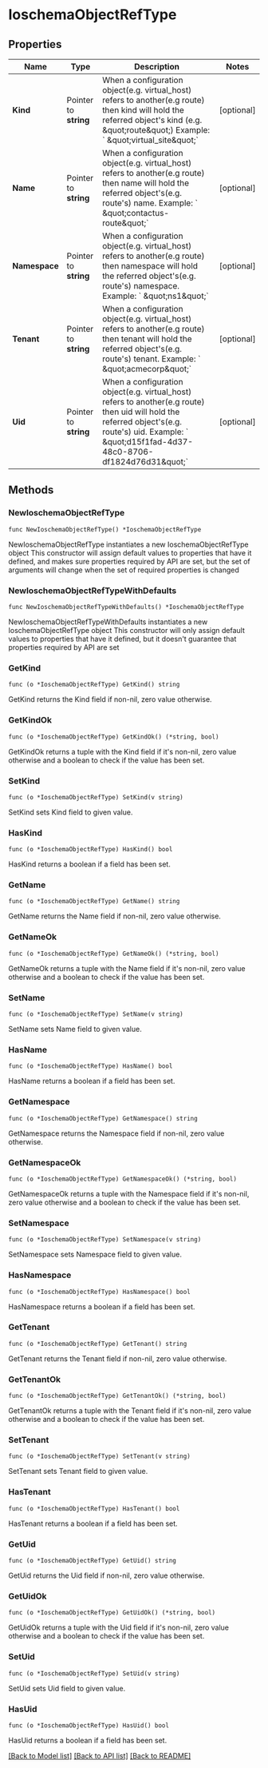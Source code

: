 # IoschemaObjectRefType

## Properties

Name | Type | Description | Notes
------------ | ------------- | ------------- | -------------
**Kind** | Pointer to **string** |  When a configuration object(e.g. virtual_host) refers to another(e.g route)  then kind will hold the referred object&#39;s kind (e.g. \&quot;route\&quot;)  Example: &#x60; \&quot;virtual_site\&quot;&#x60; | [optional] 
**Name** | Pointer to **string** |  When a configuration object(e.g. virtual_host) refers to another(e.g route)  then name will hold the referred object&#39;s(e.g. route&#39;s) name.  Example: &#x60; \&quot;contactus-route\&quot;&#x60; | [optional] 
**Namespace** | Pointer to **string** |  When a configuration object(e.g. virtual_host) refers to another(e.g route)  then namespace will hold the referred object&#39;s(e.g. route&#39;s) namespace.  Example: &#x60; \&quot;ns1\&quot;&#x60; | [optional] 
**Tenant** | Pointer to **string** |  When a configuration object(e.g. virtual_host) refers to another(e.g route)  then tenant will hold the referred object&#39;s(e.g. route&#39;s) tenant.  Example: &#x60; \&quot;acmecorp\&quot;&#x60; | [optional] 
**Uid** | Pointer to **string** |  When a configuration object(e.g. virtual_host) refers to another(e.g route)  then uid will hold the referred object&#39;s(e.g. route&#39;s) uid.  Example: &#x60; \&quot;d15f1fad-4d37-48c0-8706-df1824d76d31\&quot;&#x60; | [optional] 

## Methods

### NewIoschemaObjectRefType

`func NewIoschemaObjectRefType() *IoschemaObjectRefType`

NewIoschemaObjectRefType instantiates a new IoschemaObjectRefType object
This constructor will assign default values to properties that have it defined,
and makes sure properties required by API are set, but the set of arguments
will change when the set of required properties is changed

### NewIoschemaObjectRefTypeWithDefaults

`func NewIoschemaObjectRefTypeWithDefaults() *IoschemaObjectRefType`

NewIoschemaObjectRefTypeWithDefaults instantiates a new IoschemaObjectRefType object
This constructor will only assign default values to properties that have it defined,
but it doesn't guarantee that properties required by API are set

### GetKind

`func (o *IoschemaObjectRefType) GetKind() string`

GetKind returns the Kind field if non-nil, zero value otherwise.

### GetKindOk

`func (o *IoschemaObjectRefType) GetKindOk() (*string, bool)`

GetKindOk returns a tuple with the Kind field if it's non-nil, zero value otherwise
and a boolean to check if the value has been set.

### SetKind

`func (o *IoschemaObjectRefType) SetKind(v string)`

SetKind sets Kind field to given value.

### HasKind

`func (o *IoschemaObjectRefType) HasKind() bool`

HasKind returns a boolean if a field has been set.

### GetName

`func (o *IoschemaObjectRefType) GetName() string`

GetName returns the Name field if non-nil, zero value otherwise.

### GetNameOk

`func (o *IoschemaObjectRefType) GetNameOk() (*string, bool)`

GetNameOk returns a tuple with the Name field if it's non-nil, zero value otherwise
and a boolean to check if the value has been set.

### SetName

`func (o *IoschemaObjectRefType) SetName(v string)`

SetName sets Name field to given value.

### HasName

`func (o *IoschemaObjectRefType) HasName() bool`

HasName returns a boolean if a field has been set.

### GetNamespace

`func (o *IoschemaObjectRefType) GetNamespace() string`

GetNamespace returns the Namespace field if non-nil, zero value otherwise.

### GetNamespaceOk

`func (o *IoschemaObjectRefType) GetNamespaceOk() (*string, bool)`

GetNamespaceOk returns a tuple with the Namespace field if it's non-nil, zero value otherwise
and a boolean to check if the value has been set.

### SetNamespace

`func (o *IoschemaObjectRefType) SetNamespace(v string)`

SetNamespace sets Namespace field to given value.

### HasNamespace

`func (o *IoschemaObjectRefType) HasNamespace() bool`

HasNamespace returns a boolean if a field has been set.

### GetTenant

`func (o *IoschemaObjectRefType) GetTenant() string`

GetTenant returns the Tenant field if non-nil, zero value otherwise.

### GetTenantOk

`func (o *IoschemaObjectRefType) GetTenantOk() (*string, bool)`

GetTenantOk returns a tuple with the Tenant field if it's non-nil, zero value otherwise
and a boolean to check if the value has been set.

### SetTenant

`func (o *IoschemaObjectRefType) SetTenant(v string)`

SetTenant sets Tenant field to given value.

### HasTenant

`func (o *IoschemaObjectRefType) HasTenant() bool`

HasTenant returns a boolean if a field has been set.

### GetUid

`func (o *IoschemaObjectRefType) GetUid() string`

GetUid returns the Uid field if non-nil, zero value otherwise.

### GetUidOk

`func (o *IoschemaObjectRefType) GetUidOk() (*string, bool)`

GetUidOk returns a tuple with the Uid field if it's non-nil, zero value otherwise
and a boolean to check if the value has been set.

### SetUid

`func (o *IoschemaObjectRefType) SetUid(v string)`

SetUid sets Uid field to given value.

### HasUid

`func (o *IoschemaObjectRefType) HasUid() bool`

HasUid returns a boolean if a field has been set.


[[Back to Model list]](../README.md#documentation-for-models) [[Back to API list]](../README.md#documentation-for-api-endpoints) [[Back to README]](../README.md)


